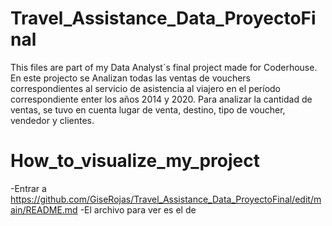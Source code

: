 # Travel_Assistance_Data_ProyectoFinal
This files are part of my Data Analyst´s final project made for Coderhouse. 
En este projecto se Analizan todas las ventas de vouchers correspondientes al servicio de asistencia al viajero en el período correspondiente enter los años 2014 y 2020.
Para analizar la cantidad de ventas, se tuvo en cuenta lugar de venta, destino, tipo de voucher, vendedor y clientes.

# How_to_visualize_my_project
-Entrar a https://github.com/GiseRojas/Travel_Assistance_Data_ProyectoFinal/edit/main/README.md
-El archivo para ver es el de 
